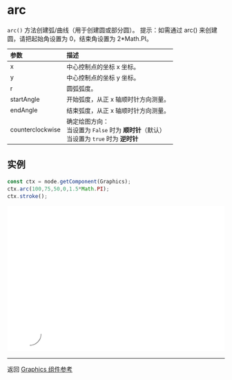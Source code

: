 # arc

`arc()` 方法创建弧/曲线（用于创建圆或部分圆）。
提示：如需通过 arc() 来创建圆，请把起始角设置为 0，结束角设置为 2*Math.PI。

| 参数 |   描述
| :-------------- | :----------- |
|x | 中心控制点的坐标 x 坐标。
|y | 中心控制点的坐标 y 坐标。
|r | 圆弧弧度。
|startAngle | 开始弧度，从正 x 轴顺时针方向测量。
|endAngle | 结束弧度，从正 x 轴顺时针方向测量。
|counterclockwise | 确定绘图方向：<br>当设置为 `False` 时为 **顺时针**（默认）<br>当设置为 `true` 时为 **逆时针**

## 实例

```ts
const ctx = node.getComponent(Graphics);
ctx.arc(100,75,50,0,1.5*Math.PI);
ctx.stroke();
```

<a href="arc.png"><img src="./arc.png"></a>

<hr>

返回 [Graphics 组件参考](../graphics.md)
